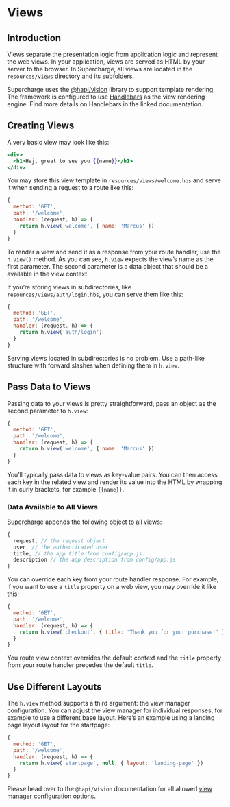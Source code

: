 # Views


## Introduction
Views separate the presentation logic from application logic and represent the web views. In your application, views are served as HTML by your server to the browser. In Supercharge, all views are located in the `resources/views` directory and its subfolders.

Supercharge uses the [@hapi/vision](https://github.com/hapijs/vision) library to support template rendering. The framework is configured to use [Handlebars](/docs/{{version}}/handlebars) as the view rendering engine. Find more details on Handlebars in the linked documentation.


## Creating Views
A very basic view may look like this:

```handlebars
<div>
  <h1>Hej, great to see you {{name}}</h1>
</div>
```

You may store this view template in `resources/views/welcome.hbs` and serve it when sending a request to a route like this:

```js
{
  method: 'GET',
  path: '/welcome',
  handler: (request, h) => {
    return h.view('welcome', { name: 'Marcus' })
  }
}
```

To render a view and send it as a response from your route handler, use the `h.view()` method. As you can see, `h.view` expects the view’s name as the first parameter. The second parameter is a data object that should be a available in the view context.

If you’re storing views in subdirectories, like `resources/views/auth/login.hbs`, you can serve them like this:

```js
{
  method: 'GET',
  path: '/welcome',
  handler: (request, h) => {
    return h.view('auth/login')
  }
}
```

Serving views located in subdirectories is no problem. Use a path-like structure with forward slashes when defining them in `h.view`.


## Pass Data to Views
Passing data to your views is pretty straightforward, pass an object as the second parameter to `h.view`:

```js
{
  method: 'GET',
  path: '/welcome',
  handler: (request, h) => {
    return h.view('welcome', { name: 'Marcus' })
  }
}
```

You’ll typically pass data to views as key-value pairs. You can then access each key in the related view and render its value into the HTML by wrapping it in curly brackets, for example `{{name}}`.


### Data Available to All Views
Supercharge appends the following object to all views:

```js
{
  request, // the request object
  user, // the authenticated user
  title, // the app title from config/app.js
  description // the app description from config/app.js
}
```

You can override each key from your route handler response. For example, if you want to use a `title` property on a web view, you may override it like this:

```js
{
  method: 'GET',
  path: '/welcome',
  handler: (request, h) => {
    return h.view('checkout', { title: 'Thank you for your purchase!' })
  }
}
```

You route view context overrides the default context and the `title` property from your route handler precedes the default `title`.


## Use Different Layouts
The `h.view` method supports a third argument: the view manager configuration. You can adjust the view manager for individual responses, for example to use a different base layout. Here’s an example using a landing page layout layout for the startpage:

```js
{
  method: 'GET',
  path: '/welcome',
  handler: (request, h) => {
    return h.view('startpage', null, { layout: 'landing-page' })
  }
}
```

Please head over to the `@hapi/vision` documentation for all allowed [view manager configuration options](https://github.com/hapijs/vision/blob/master/API.md#views-manager).
